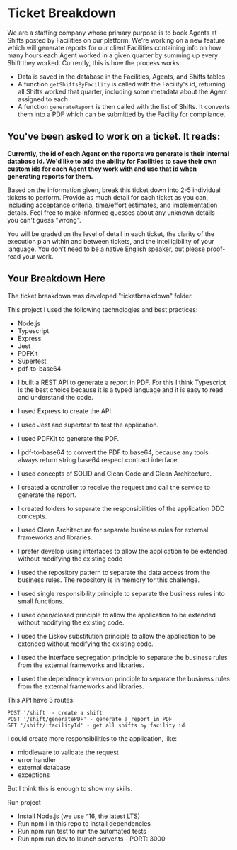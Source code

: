 # Ticket Breakdown
We are a staffing company whose primary purpose is to book Agents at Shifts posted by Facilities on our platform. We're working on a new feature which will generate reports for our client Facilities containing info on how many hours each Agent worked in a given quarter by summing up every Shift they worked. Currently, this is how the process works:

- Data is saved in the database in the Facilities, Agents, and Shifts tables
- A function `getShiftsByFacility` is called with the Facility's id, returning all Shifts worked that quarter, including some metadata about the Agent assigned to each
- A function `generateReport` is then called with the list of Shifts. It converts them into a PDF which can be submitted by the Facility for compliance.

## You've been asked to work on a ticket. It reads:

**Currently, the id of each Agent on the reports we generate is their internal database id. We'd like to add the ability for Facilities to save their own custom ids for each Agent they work with and use that id when generating reports for them.**


Based on the information given, break this ticket down into 2-5 individual tickets to perform. Provide as much detail for each ticket as you can, including acceptance criteria, time/effort estimates, and implementation details. Feel free to make informed guesses about any unknown details - you can't guess "wrong".


You will be graded on the level of detail in each ticket, the clarity of the execution plan within and between tickets, and the intelligibility of your language. You don't need to be a native English speaker, but please proof-read your work.

## Your Breakdown Here
The ticket breakdown was developed "ticketbreakdown" folder.

This project I used the following technologies and best practices:

- Node.js
- Typescript
- Express
- Jest
- PDFKit
- Supertest
- pdf-to-base64

* I built a REST API to generate a report in PDF. For this I think Typescript is the best choice because it is a typed language and it is easy to read and understand the code.
* I used Express to create the API. 
* I used Jest and supertest to test the application. 
* I used PDFKit to generate the PDF.
* I pdf-to-base64 to convert the PDF to base64, because any tools always return string base64 respect contract interface.

* I used concepts of SOLID and Clean Code and Clean Architecture.
* I created a controller to receive the request and call the service to generate the report. 
* I created folders to separate the responsibilities of the application DDD concepts.

* I used Clean Architecture for separate business rules for external frameworks and libraries. 
* I prefer develop using interfaces to allow the application to be extended without modifying the existing code

* I used the repository pattern to separate the data access from the business rules. The repository is in memory for this challenge.
* I used single responsibility principle to separate the business rules into small functions.
* I used open/closed principle to allow the application to be extended without modifying the existing code.
* I used the Liskov substitution principle to allow the application to be extended without modifying the existing code.
* I used the interface segregation principle to separate the business rules from the external frameworks and libraries.
* I used the dependency inversion principle to separate the business rules from the external frameworks and libraries.

This API have 3 routes:

    POST '/shift' - create a shift
    POST '/shift/generatePDF' - generate a report in PDF
    GET '/shift/:facilityId' - get all shifts by facility id

I could create more responsibilities to the application, like:

 - middleware to validate the request
 - error handler
 - external database
 - exceptions

But I think this is enough to show my skills.

Run project

- Install Node.js (we use ^16, the latest LTS)
- Run npm i in this repo to install dependencies
- Run npm run test to run the automated tests
- Run npm run dev to launch server.ts - PORT: 3000